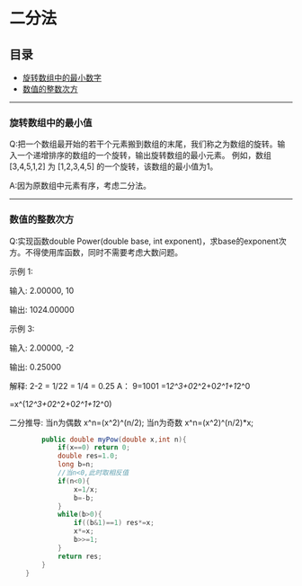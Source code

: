 # 二分法

## 目录

* [旋转数组中的最小数字](#旋转数组中的最小数字)
* [数值的整数次方](#数值的整数次方)
---
### 旋转数组中的最小值
Q:把一个数组最开始的若干个元素搬到数组的末尾，我们称之为数组的旋转。输入一个递增排序的数组的一个旋转，输出旋转数组的最小元素。
例如，数组 [3,4,5,1,2] 为 [1,2,3,4,5] 的一个旋转，该数组的最小值为1。  

A:因为原数组中元素有序，考虑二分法。












---
### 数值的整数次方
Q:实现函数double Power(double base, int exponent)，求base的exponent次方。不得使用库函数，同时不需要考虑大数问题。

示例 1:

输入: 2.00000, 10

输出: 1024.00000

示例 3:

输入: 2.00000, -2

输出: 0.25000

解释: 2-2 = 1/22 = 1/4 = 0.25
A：
9=1001
 =1*2^3+0*2^2+0*2^1+1*2^0 
 
 =x^(1*2^3+0*2^2+0*2^1+1*2^0)
 
 二分推导:
    当n为偶数 x^n=(x^2)^(n/2); 
    当n为奇数 x^n=(x^2)^(n/2)*x;
    
```java    class Solution{
        public double myPow(double x,int n){
            if(x==0) return 0;
            double res=1.0;
            long b=n;
            //当n<0,此时取相反值
            if(n<0){
                x=1/x;
                b=-b;
            }
            while(b>0){
                if((b&1)==1) res*=x;
                x*=x;
                b>>=1;
            }
            return res;
        }
    }
```    
